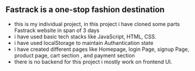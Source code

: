 ## Fastrack is a one-stop fashion destination 
- this is my individual project, in this project i have cloned some parts Fastrack website in span of 3 days 
- i have used basic tech stacks like JavaScript, HTML, CSS.
- i have used localStorage to maintain Authantication state
- i have created different pages like Homepage, login Page, signup Page, product page, cart section , and payment section
- there is no backend for this project i mostly work on frontend UI.
